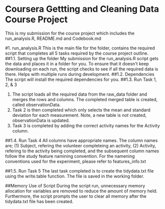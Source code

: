 # Coursera Gettting and Cleaning Data Course Project
This is my submission for the course project which includes the run_analysis.R, README.md and Codebook.md

#1. run_analysis.R
This is the main file for the folder, contains the required script that completes all 5 tasks 
required by the course project outline.
##1.1. Setting up the folder
My submission for the run_analysis.R script gets the data and places it in a folder for you.
To ensure that it doesn't keep downloading on each run, the script checks to see if all the required data
is there.  Helps with multiple runs during development.
##1.2. Dependencies
The script will install the required dependencies for you.
##1.3. Run Task 1, 2, & 3
1. The script loads all the required data from the raw_data folder and merges the rows and columns.  The completed 
merged table is created, called observationData.  
2. Task 2 is then completed which only selects the mean and standard deviation for each 
measurement.  Note, a new table is _not_ created, observationData is updated.  
3. Task 3 is completed by adding the correct activity names for the Activity column.  

##1.4. Run Task 4
All columns have appropriate names. The column names are; (1) Subject, refering the volunteer completeing an 
activity, (2) Activity, refering to the activity being completed, and the subsequent column names follow the 
study feature namining convention.  For the namening conventions used for the experiment, please refer to
features_info.txt

##1.5. Run Task 5
The last task completed is to create the tidydata.txt file using the write.table function.  The file is saved in
the working folder.

##Memory Use of Script
During the script run, unnecessary memory allocation for variables are removed to reduce the amount of memory
held. Furthermore, the script prompts the user to clear all memory after the tidydata.txt file has been created. 
